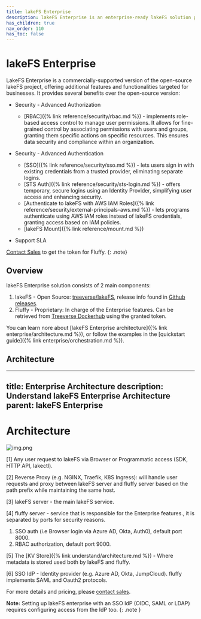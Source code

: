 ```yaml
---
title: lakeFS Enterprise
description: lakeFS Enterprise is an enterprise-ready lakeFS solution providing additional features including RBAC, SSO and Support SLA.
has_children: true
nav_order: 110
has_toc: false
---
```


# lakeFS Enterprise

LakeFS Enterprise is a commercially-supported version of the open-source lakeFS project, 
offering additional features and functionalities targeted for businesses. 
It provides several benefits over the open-source version:

* Security - Advanced Authorization
    * [RBAC]({% link reference/security/rbac.md %}) -  implements role-based access control to manage user permissions. It allows for fine-grained control by associating permissions with users and groups, granting them specific actions on specific resources. This ensures data security and compliance within an organization.
* Security - Advanced Authentication
    * [SSO]({% link reference/security/sso.md %}) -  lets users sign in with existing credentials from a trusted provider, eliminating separate logins.
    * [STS Auth]({% link reference/security/sts-login.md %}) - offers temporary, secure logins using an Identity Provider, simplifying user access and enhancing security.
    * [Authenticate to lakeFS with AWS IAM Roles]({% link reference/security/external-principals-aws.md %}) - lets programs authenticate using AWS IAM roles instead of lakeFS credentials, granting access based on IAM policies.
    * [lakeFS Mount]({% link reference/mount.md %})

* Support SLA

[Contact Sales](https://lakefs.io/contact-sales/) to get the token for Fluffy.
{: .note}

## Overview

lakeFS Enterprise solution consists of 2 main components:
1. lakeFS - Open Source: [treeverse/lakeFS](https://hub.docker.com/r/treeverse/lakefs), 
release info found in [Github releases](https://github.com/treeverse/lakeFS/releases). 
2. Fluffy - Proprietary: In charge of the Enterprise features. Can be retrieved from
[Treeverse Dockerhub](https://hub.docker.com/u/treeverse) using the granted token.

You can learn nore about [lakeFS Enterprise architecture]({% link enterprise/architecture.md %}), or 
follow the examples in the [quickstart guide]({% link enterprise/orchestration.md %}).

## Architecture

---
title: Enterprise Architecture
description: Understand  lakeFS Enterprise Architecture
parent: lakeFS Enterprise
---

# Architecture

![img.png](../assets/img/enterprise/enterprise-arch.png)

[1] Any user request to lakeFS via Browser or Programmatic access (SDK, HTTP
API, lakectl).

[2] Reverse Proxy (e.g. NGINX, Traefik, K8S Ingress): will handle user requests
and proxy between lakeFS server and fluffy server based on the path prefix
while maintaining the same host.

[3] lakeFS server - the main lakeFS service.

[4] fluffy server - service that is responsible for the Enterprise features.,
it is separated by ports for security reasons.

1. SSO auth (i.e Browser login via Azure AD, Okta, Auth0), default port 8000.
1. RBAC authorization, default port 9000.

[5] The [KV Store]({% link understand/architecture.md %}) - Where metadata is stored used both by lakeFS and fluffy.

[6] SSO IdP - Identity provider (e.g. Azure AD, Okta, JumpCloud). fluffy
implements SAML and Oauth2 protocols.


For more details and pricing, please [contact sales](https://lakefs.io/contact-sales/).


**Note:** Setting up lakeFS enterprise with an SSO IdP (OIDC, SAML or LDAP) requires
configuring access from the IdP too.
{: .note }